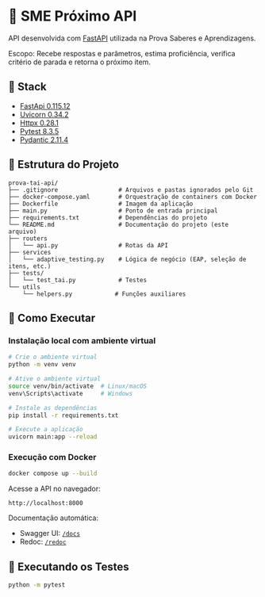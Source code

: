 # 📘 SME Próximo API

API desenvolvida com [FastAPI](https://fastapi.tiangolo.com/) utilizada na Prova Saberes e Aprendizagens.

Escopo: Recebe respostas e parâmetros, estima proficiência, verifica critério de parada e retorna o próximo item.

## 🥞 Stack
- [FastApi 0.115.12](https://fastapi.tiangolo.com/)
- [Uvicorn 0.34.2](https://www.uvicorn.org/)
- [Httpx 0.28.1](https://www.python-httpx.org/)
- [Pytest 8.3.5](https://docs.pytest.org/en/stable/)
- [Pydantic 2.11.4](https://docs.pydantic.dev/latest/)


## 🧱 Estrutura do Projeto

```
prova-tai-api/
├── .gitignore                 # Arquivos e pastas ignorados pelo Git
├── docker-compose.yaml        # Orquestração de containers com Docker
├── Dockerfile                 # Imagem da aplicação
├── main.py                    # Ponto de entrada principal
├── requirements.txt           # Dependências do projeto
└── README.md                  # Documentação do projeto (este arquivo)
├── routers
│   └── api.py                 # Rotas da API
├── services
│   └── adaptive_testing.py    # Lógica de negócio (EAP, seleção de itens, etc.)
├── tests/                     
│   └── test_tai.py            # Testes
└── utils
    └── helpers.py            # Funções auxiliares

```

## 🚀 Como Executar

### Instalação local com ambiente virtual

```bash
# Crie o ambiente virtual
python -m venv venv

# Ative o ambiente virtual
source venv/bin/activate  # Linux/macOS
venv\Scripts\activate     # Windows

# Instale as dependências
pip install -r requirements.txt

# Execute a aplicação
uvicorn main:app --reload
```

### Execução com Docker

```bash
docker compose up --build
```

Acesse a API no navegador:

```
http://localhost:8000
```

Documentação automática:
- Swagger UI: [`/docs`](http://localhost:8000/docs)
- Redoc: [`/redoc`](http://localhost:8000/redoc)

## 🧪 Executando os Testes
```bash
python -m pytest
```

